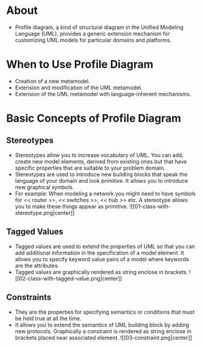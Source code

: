# About
- Profile diagram, a kind of structural diagram in the Unified Modeling Language (UML), provides a generic extension mechanism for customizing UML models for particular domains and platforms.
# When to Use Profile Diagram
- Creation of a new metamodel.
- Extension and modification of the UML metamodel.
- Extension of the UML metamodel with language-inherent mechanisms.
# Basic Concepts of Profile Diagram
## Stereotypes
- Stereotypes allow you to increase vocabulary of UML. You can add, create new model elements, derived from existing ones but that have specific properties that are suitable to your problem domain. 
- Stereotypes are used to introduce new building blocks that speak the language of your domain and look primitive. It allows you to introduce new graphical symbols.
- For example: When modeling a network you might need to have symbols for << router >>, << switches >>, << hub >> etc. A stereotype allows you to make these things appear as primitive.
![[01-class-with-stereotype.png|center]]
## Tagged Values
- Tagged values are used to extend the properties of UML so that you can add additional information in the specification of a model element. It allows you to specify keyword value pairs of a model where keywords are the attributes. 
- Tagged values are graphically rendered as string enclose in brackets.
![[02-class-with-tagged-value.png|center]]
## Constraints
- They are the properties for specifying semantics or conditions that must be held true at all the time. 
- It allows you to extend the semantics of UML building block by adding new protocols. Graphically a constraint is rendered as string enclose in brackets placed near associated element.
![[03-constraint.png|center]]